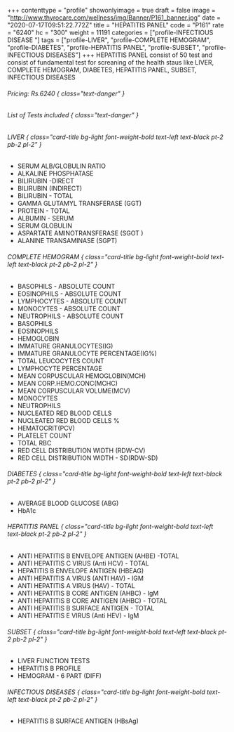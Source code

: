 +++
contenttype = "profile"
showonlyimage = true
draft = false
image = "http://www.thyrocare.com/wellness/img/Banner/P161_banner.jpg"
date = "2020-07-17T09:51:22.772Z"
title = "HEPATITIS PANEL"
code = "P161"
rate = "6240"
hc = "300"
weight = 11191
categories = ["profile-INFECTIOUS DISEASE "]
tags = ["profile-LIVER", "profile-COMPLETE HEMOGRAM", "profile-DIABETES", "profile-HEPATITIS PANEL", "profile-SUBSET", "profile-INFECTIOUS DISEASES"]
+++
HEPATITIS PANEL consist of 50 test and consist of fundamental test for screaning of the health staus like LIVER, COMPLETE HEMOGRAM, DIABETES, HEPATITIS PANEL, SUBSET, INFECTIOUS DISEASES
<!--more-->
###### Pricing: Rs.6240 { class="text-danger" }

###### List of Tests included { class="text-danger" }

###### LIVER { class="card-title bg-light font-weight-bold text-left text-black pt-2 pb-2 pl-2" } 
* SERUM ALB/GLOBULIN RATIO
* ALKALINE PHOSPHATASE
* BILIRUBIN -DIRECT
* BILIRUBIN (INDIRECT)
* BILIRUBIN - TOTAL
* GAMMA GLUTAMYL TRANSFERASE (GGT)
* PROTEIN - TOTAL
* ALBUMIN - SERUM
* SERUM GLOBULIN
* ASPARTATE AMINOTRANSFERASE (SGOT )
* ALANINE TRANSAMINASE (SGPT)
###### COMPLETE HEMOGRAM { class="card-title bg-light font-weight-bold text-left text-black pt-2 pb-2 pl-2" } 
* BASOPHILS - ABSOLUTE COUNT
* EOSINOPHILS - ABSOLUTE COUNT
* LYMPHOCYTES - ABSOLUTE COUNT
* MONOCYTES - ABSOLUTE COUNT
* NEUTROPHILS - ABSOLUTE COUNT
* BASOPHILS
* EOSINOPHILS
* HEMOGLOBIN
* IMMATURE GRANULOCYTES(IG)
* IMMATURE GRANULOCYTE PERCENTAGE(IG%)
* TOTAL LEUCOCYTES COUNT
* LYMPHOCYTE PERCENTAGE
* MEAN CORPUSCULAR HEMOGLOBIN(MCH)
* MEAN CORP.HEMO.CONC(MCHC)
* MEAN CORPUSCULAR VOLUME(MCV)
* MONOCYTES
* NEUTROPHILS
* NUCLEATED RED BLOOD CELLS
* NUCLEATED RED BLOOD CELLS %
* HEMATOCRIT(PCV)
* PLATELET COUNT
* TOTAL RBC
* RED CELL DISTRIBUTION WIDTH (RDW-CV)
* RED CELL DISTRIBUTION WIDTH - SD(RDW-SD)
###### DIABETES { class="card-title bg-light font-weight-bold text-left text-black pt-2 pb-2 pl-2" } 
* AVERAGE BLOOD GLUCOSE (ABG)
* HbA1c
###### HEPATITIS PANEL { class="card-title bg-light font-weight-bold text-left text-black pt-2 pb-2 pl-2" } 
* ANTI HEPATITIS B ENVELOPE ANTIGEN (AHBE) -TOTAL
* ANTI HEPATITIS C VIRUS (Anti HCV) - TOTAL
* HEPATITIS B ENVELOPE ANTIGEN (HBEAG)
* ANTI HEPATITIS A VIRUS (ANTI HAV) - IGM
* ANTI HEPATITIS A VIRUS (HAV) - TOTAL
* ANTI HEPATITIS B CORE ANTIGEN (AHBC) - IgM
* ANTI HEPATITIS B CORE ANTIGEN (AHBC) - TOTAL
* ANTI HEPATITIS B SURFACE ANTIGEN - TOTAL
* ANTI HEPATITIS E VIRUS (Anti HEV) - IgM
###### SUBSET { class="card-title bg-light font-weight-bold text-left text-black pt-2 pb-2 pl-2" } 
* LIVER FUNCTION TESTS
* HEPATITIS B PROFILE
* HEMOGRAM - 6 PART (DIFF)
###### INFECTIOUS DISEASES { class="card-title bg-light font-weight-bold text-left text-black pt-2 pb-2 pl-2" } 
* HEPATITIS B SURFACE ANTIGEN (HBsAg)
